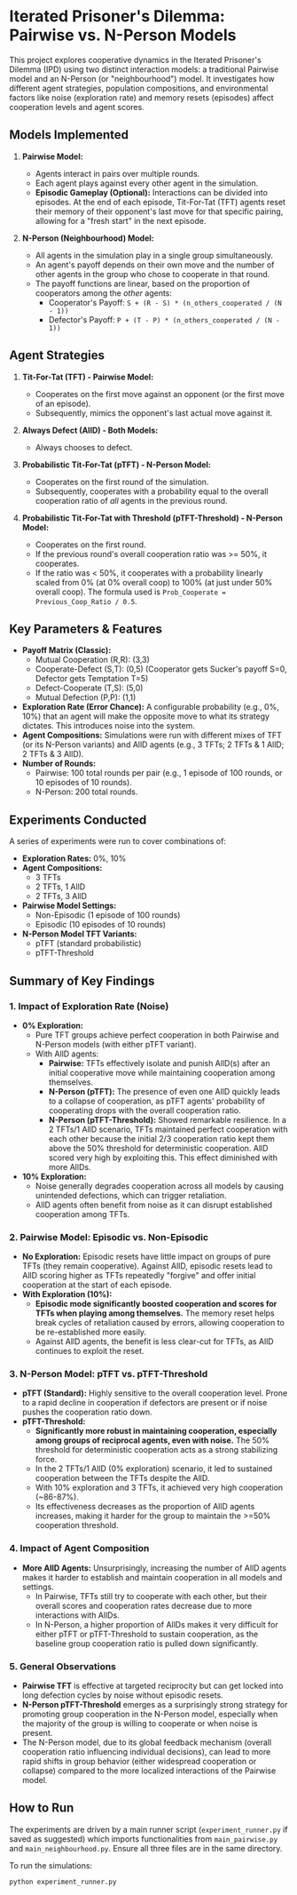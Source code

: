 # Iterated Prisoner's Dilemma: Pairwise vs. N-Person Models

This project explores cooperative dynamics in the Iterated Prisoner's Dilemma (IPD) using two distinct interaction models: a traditional Pairwise model and an N-Person (or "neighbourhood") model. It investigates how different agent strategies, population compositions, and environmental factors like noise (exploration rate) and memory resets (episodes) affect cooperation levels and agent scores.

## Models Implemented

1.  **Pairwise Model:**
    *   Agents interact in pairs over multiple rounds.
    *   Each agent plays against every other agent in the simulation.
    *   **Episodic Gameplay (Optional):** Interactions can be divided into episodes. At the end of each episode, Tit-For-Tat (TFT) agents reset their memory of their opponent's last move for that specific pairing, allowing for a "fresh start" in the next episode.

2.  **N-Person (Neighbourhood) Model:**
    *   All agents in the simulation play in a single group simultaneously.
    *   An agent's payoff depends on their own move and the number of other agents in the group who chose to cooperate in that round.
    *   The payoff functions are linear, based on the proportion of cooperators among the *other* agents:
        *   Cooperator's Payoff: `S + (R - S) * (n_others_cooperated / (N - 1))`
        *   Defector's Payoff: `P + (T - P) * (n_others_cooperated / (N - 1))`

## Agent Strategies

1.  **Tit-For-Tat (TFT) - Pairwise Model:**
    *   Cooperates on the first move against an opponent (or the first move of an episode).
    *   Subsequently, mimics the opponent's last actual move against it.

2.  **Always Defect (AllD) - Both Models:**
    *   Always chooses to defect.

3.  **Probabilistic Tit-For-Tat (pTFT) - N-Person Model:**
    *   Cooperates on the first round of the simulation.
    *   Subsequently, cooperates with a probability equal to the overall cooperation ratio of *all* agents in the previous round.

4.  **Probabilistic Tit-For-Tat with Threshold (pTFT-Threshold) - N-Person Model:**
    *   Cooperates on the first round.
    *   If the previous round's overall cooperation ratio was >= 50%, it cooperates.
    *   If the ratio was < 50%, it cooperates with a probability linearly scaled from 0% (at 0% overall coop) to 100% (at just under 50% overall coop). The formula used is `Prob_Cooperate = Previous_Coop_Ratio / 0.5`.

## Key Parameters & Features

*   **Payoff Matrix (Classic):**
    *   Mutual Cooperation (R,R): (3,3)
    *   Cooperate-Defect (S,T): (0,5) (Cooperator gets Sucker's payoff S=0, Defector gets Temptation T=5)
    *   Defect-Cooperate (T,S): (5,0)
    *   Mutual Defection (P,P): (1,1)
*   **Exploration Rate (Error Chance):** A configurable probability (e.g., 0%, 10%) that an agent will make the opposite move to what its strategy dictates. This introduces noise into the system.
*   **Agent Compositions:** Simulations were run with different mixes of TFT (or its N-Person variants) and AllD agents (e.g., 3 TFTs; 2 TFTs & 1 AllD; 2 TFTs & 3 AllD).
*   **Number of Rounds:**
    *   Pairwise: 100 total rounds per pair (e.g., 1 episode of 100 rounds, or 10 episodes of 10 rounds).
    *   N-Person: 200 total rounds.

## Experiments Conducted

A series of experiments were run to cover combinations of:
*   **Exploration Rates:** 0%, 10%
*   **Agent Compositions:**
    *   3 TFTs
    *   2 TFTs, 1 AllD
    *   2 TFTs, 3 AllD
*   **Pairwise Model Settings:**
    *   Non-Episodic (1 episode of 100 rounds)
    *   Episodic (10 episodes of 10 rounds)
*   **N-Person Model TFT Variants:**
    *   pTFT (standard probabilistic)
    *   pTFT-Threshold

## Summary of Key Findings

### 1. Impact of Exploration Rate (Noise)
*   **0% Exploration:**
    *   Pure TFT groups achieve perfect cooperation in both Pairwise and N-Person models (with either pTFT variant).
    *   With AllD agents:
        *   **Pairwise:** TFTs effectively isolate and punish AllD(s) after an initial cooperative move while maintaining cooperation among themselves.
        *   **N-Person (pTFT):** The presence of even one AllD quickly leads to a collapse of cooperation, as pTFT agents' probability of cooperating drops with the overall cooperation ratio.
        *   **N-Person (pTFT-Threshold):** Showed remarkable resilience. In a 2 TFTs/1 AllD scenario, TFTs maintained perfect cooperation with each other because the initial 2/3 cooperation ratio kept them above the 50% threshold for deterministic cooperation. AllD scored very high by exploiting this. This effect diminished with more AllDs.
*   **10% Exploration:**
    *   Noise generally degrades cooperation across all models by causing unintended defections, which can trigger retaliation.
    *   AllD agents often benefit from noise as it can disrupt established cooperation among TFTs.

### 2. Pairwise Model: Episodic vs. Non-Episodic
*   **No Exploration:** Episodic resets have little impact on groups of pure TFTs (they remain cooperative). Against AllD, episodic resets lead to AllD scoring higher as TFTs repeatedly "forgive" and offer initial cooperation at the start of each episode.
*   **With Exploration (10%):**
    *   **Episodic mode significantly boosted cooperation and scores for TFTs when playing among themselves.** The memory reset helps break cycles of retaliation caused by errors, allowing cooperation to be re-established more easily.
    *   Against AllD agents, the benefit is less clear-cut for TFTs, as AllD continues to exploit the reset.

### 3. N-Person Model: pTFT vs. pTFT-Threshold
*   **pTFT (Standard):** Highly sensitive to the overall cooperation level. Prone to a rapid decline in cooperation if defectors are present or if noise pushes the cooperation ratio down.
*   **pTFT-Threshold:**
    *   **Significantly more robust in maintaining cooperation, especially among groups of reciprocal agents, even with noise.** The 50% threshold for deterministic cooperation acts as a strong stabilizing force.
    *   In the 2 TFTs/1 AllD (0% exploration) scenario, it led to sustained cooperation between the TFTs despite the AllD.
    *   With 10% exploration and 3 TFTs, it achieved very high cooperation (~86-87%).
    *   Its effectiveness decreases as the proportion of AllD agents increases, making it harder for the group to maintain the >=50% cooperation threshold.

### 4. Impact of Agent Composition
*   **More AllD Agents:** Unsurprisingly, increasing the number of AllD agents makes it harder to establish and maintain cooperation in all models and settings.
    *   In Pairwise, TFTs still try to cooperate with each other, but their overall scores and cooperation rates decrease due to more interactions with AllDs.
    *   In N-Person, a higher proportion of AllDs makes it very difficult for either pTFT or pTFT-Threshold to sustain cooperation, as the baseline group cooperation ratio is pulled down significantly.

### 5. General Observations
*   **Pairwise TFT** is effective at targeted reciprocity but can get locked into long defection cycles by noise without episodic resets.
*   **N-Person pTFT-Threshold** emerges as a surprisingly strong strategy for promoting group cooperation in the N-Person model, especially when the majority of the group is willing to cooperate or when noise is present.
*   The N-Person model, due to its global feedback mechanism (overall cooperation ratio influencing individual decisions), can lead to more rapid shifts in group behavior (either widespread cooperation or collapse) compared to the more localized interactions of the Pairwise model.

## How to Run

The experiments are driven by a main runner script (`experiment_runner.py` if saved as suggested) which imports functionalities from `main_pairwise.py` and `main_neighbourhood.py`. Ensure all three files are in the same directory.

To run the simulations:
```bash
python experiment_runner.py